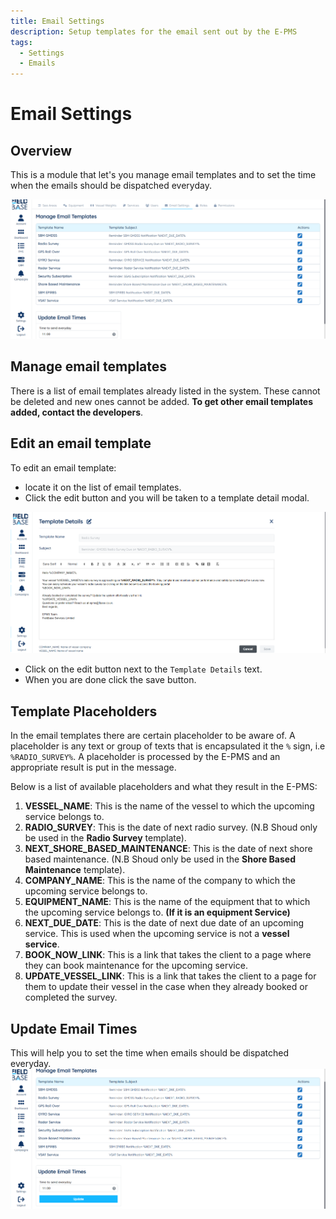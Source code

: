 ```yaml
---
title: Email Settings
description: Setup templates for the email sent out by the E-PMS
tags:
  - Settings
  - Emails
---
```


# Email Settings

## Overview

This is a module that let's you manage email templates and to set the time when the emails should be dispatched everyday.

![Email Settings](./images/email-settings.png)

## Manage email templates

There is a list of email templates already listed in the system. These cannot be deleted and new ones cannot be added. **To get other email templates added, contact the developers**.

## Edit an email template

To edit an email template:

- locate it on the list of email templates.
- Click the edit button and you will be taken to a template detail modal.

![Email Detail](./images/email-detail-edit.png)

- Click on the edit button next to the `Template Details` text.
- When you are done click the save button.

## Template Placeholders

In the email templates there are certain placeholder to be aware of. A placeholder is any text or group of texts that is encapsulated it the `%` sign, i.e `%RADIO_SURVEY%`. A placeholder is processed by the E-PMS and an appropriate result is put in the message.

Below is a list of available placeholders and what they result in the E-PMS:

1. **VESSEL_NAME**: This is the name of the vessel to which the upcoming service belongs to.
2. **RADIO_SURVEY**: This is the date of next radio survey. (N.B Shoud only be used in the **Radio Survey** template).
3. **NEXT_SHORE_BASED_MAINTENANCE**: This is the date of next shore based maintenance. (N.B Shoud only be used in the **Shore Based Maintenance** template).
4. **COMPANY_NAME**: This is the name of the company to which the upcoming service belongs to.
5. **EQUIPMENT_NAME**: This is the name of the equipment that to which the upcoming service belongs to. **(If it is an equipment Service)**
6. **NEXT_DUE_DATE**: This is the date of next due date of an upcoming service. This is used when the upcoming service is not a **vessel service**.
7. **BOOK_NOW_LINK**: This is a link that takes the client to a page where they can book maintenance for the upcoming service.
8. **UPDATE_VESSEL_LINK**: This is a link that takes the client to a page for them to update their vessel in the case when they already booked or completed the survey.

## Update Email Times

This will help you to set the time when emails should be dispatched everyday.
![Email time setup](./images/email-time-setup.png)
